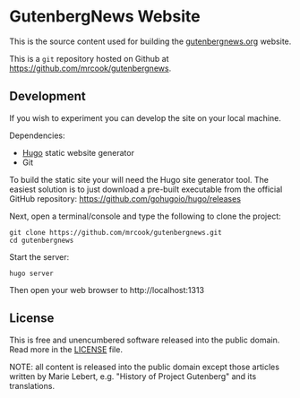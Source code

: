 # GutenbergNews Website

This is the source content used for building the [gutenbergnews.org](https://www.gutenbergnews.org) website.

This is a `git` repository hosted on Github at https://github.com/mrcook/gutenbergnews.


## Development

If you wish to experiment you can develop the site on your local machine.

Dependencies:

* [Hugo](https://gohugo.io) static website generator
* Git


To build the static site your will need the Hugo site generator tool. The
easiest solution is to just download a pre-built executable from the official
GitHub repository: https://github.com/gohugoio/hugo/releases

Next, open a terminal/console and type the following to clone the project:

    git clone https://github.com/mrcook/gutenbergnews.git
    cd gutenbergnews

Start the server:

    hugo server

Then open your web browser to http://localhost:1313


## License

This is free and unencumbered software released into the public domain. Read more in the [LICENSE](LICENSE) file.

NOTE: all content is released into the public domain except those articles written
by Marie Lebert, e.g. "History of Project Gutenberg" and its translations.
